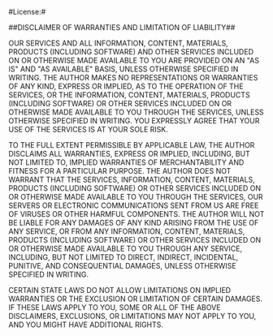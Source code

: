 #License:#

 ##DISCLAIMER OF WARRANTIES AND LIMITATION OF LIABILITY##

 OUR SERVICES AND ALL INFORMATION, CONTENT, MATERIALS, PRODUCTS (INCLUDING SOFTWARE) AND OTHER SERVICES INCLUDED ON OR OTHERWISE MADE AVAILABLE TO YOU ARE PROVIDED ON AN "AS IS" AND "AS AVAILABLE" BASIS, UNLESS OTHERWISE SPECIFIED IN WRITING. THE AUTHOR MAKES NO REPRESENTATIONS OR WARRANTIES OF ANY KIND, EXPRESS OR IMPLIED, AS TO THE OPERATION OF THE SERVICES, OR THE INFORMATION, CONTENT, MATERIALS, PRODUCTS (INCLUDING SOFTWARE) OR OTHER SERVICES INCLUDED ON OR OTHERWISE MADE AVAILABLE TO YOU THROUGH THE SERVICES, UNLESS OTHERWISE SPECIFIED IN WRITING. YOU EXPRESSLY AGREE THAT YOUR USE OF THE SERVICES IS AT YOUR SOLE RISK.

 TO THE FULL EXTENT PERMISSIBLE BY APPLICABLE LAW, THE AUTHOR DISCLAIMS ALL WARRANTIES, EXPRESS OR IMPLIED, INCLUDING, BUT NOT LIMITED TO, IMPLIED WARRANTIES OF MERCHANTABILITY AND FITNESS FOR A PARTICULAR PURPOSE. THE AUTHOR DOES NOT WARRANT THAT THE SERVICES, INFORMATION, CONTENT, MATERIALS, PRODUCTS (INCLUDING SOFTWARE) OR OTHER SERVICES INCLUDED ON OR OTHERWISE MADE AVAILABLE TO YOU THROUGH THE SERVICES, OUR SERVERS OR ELECTRONIC COMMUNICATIONS SENT FROM US ARE FREE OF VIRUSES OR OTHER HARMFUL COMPONENTS. THE AUTHOR WILL NOT BE LIABLE FOR ANY DAMAGES OF ANY KIND ARISING FROM THE USE OF ANY SERVICE, OR FROM ANY INFORMATION, CONTENT, MATERIALS, PRODUCTS (INCLUDING SOFTWARE) OR OTHER SERVICES INCLUDED ON OR OTHERWISE MADE AVAILABLE TO YOU THROUGH ANY SERVICE, INCLUDING, BUT NOT LIMITED TO DIRECT, INDIRECT, INCIDENTAL, PUNITIVE, AND CONSEQUENTIAL DAMAGES, UNLESS OTHERWISE SPECIFIED IN WRITING.

 CERTAIN STATE LAWS DO NOT ALLOW LIMITATIONS ON IMPLIED WARRANTIES OR THE EXCLUSION OR LIMITATION OF CERTAIN DAMAGES. IF THESE LAWS APPLY TO YOU, SOME OR ALL OF THE ABOVE DISCLAIMERS, EXCLUSIONS, OR LIMITATIONS MAY NOT APPLY TO YOU, AND YOU MIGHT HAVE ADDITIONAL RIGHTS.
